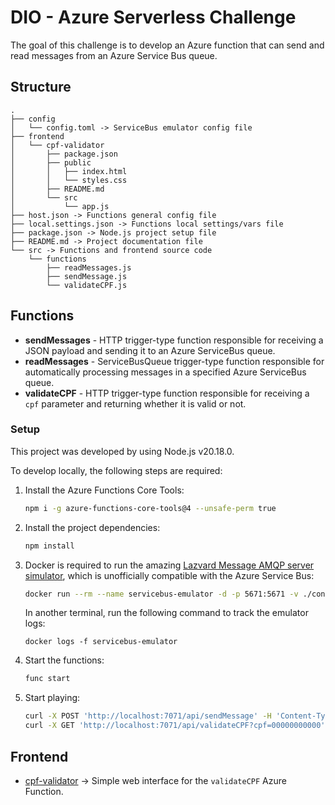 # DIO - Azure Serverless Challenge

The goal of this challenge is to develop an Azure function that can send and read messages from an Azure Service Bus queue.

## Structure

```
.
├── config
│   └── config.toml -> ServiceBus emulator config file
├── frontend
│   └── cpf-validator
│       ├── package.json
│       ├── public
│       │   ├── index.html
│       │   └── styles.css
│       ├── README.md
│       └── src
│           └── app.js
├── host.json -> Functions general config file
├── local.settings.json -> Functions local settings/vars file
├── package.json -> Node.js project setup file
├── README.md -> Project documentation file
└── src -> Functions and frontend source code
    └── functions
        ├── readMessages.js
        ├── sendMessage.js
        └── validateCPF.js
```

## Functions

* **sendMessages** - HTTP trigger-type function responsible for receiving a JSON payload and sending it to an Azure ServiceBus queue.
* **readMessages** - ServiceBusQueue trigger-type function responsible for automatically processing messages in a specified Azure ServiceBus queue.
* **validateCPF** - HTTP trigger-type function responsible for receiving a `cpf` parameter and returning whether it is valid or not.

### Setup

This project was developed by using Node.js v20.18.0.

To develop locally, the following steps are required:

1) Install the Azure Functions Core Tools:
    ```sh
    npm i -g azure-functions-core-tools@4 --unsafe-perm true
    ```
2) Install the project dependencies:
    ```sh
    npm install
    ```
3) Docker is required to run the amazing [Lazvard Message AMQP server simulator](https://github.com/PejmanNik/lazvard-message), which is unofficially compatible with the Azure Service Bus:
    ```sh
    docker run --rm --name servicebus-emulator -d -p 5671:5671 -v ./config:/App/config pejmann/lazvard-message
    ```
    In another terminal, run the following command to track the emulator logs:
    ```
    docker logs -f servicebus-emulator
    ```
4) Start the functions:
    ```sh
    func start
    ```
5) Start playing:

    ```sh
    curl -X POST 'http://localhost:7071/api/sendMessage' -H 'Content-Type: application/json' -d '{"user":"Phillipe Smith","message": "Hey! It works"}'
    curl -X GET 'http://localhost:7071/api/validateCPF?cpf=00000000000'
    ```
## Frontend

- [cpf-validator](./frontend/cpf-validator/README.md) -> Simple web interface for the `validateCPF` Azure Function.
